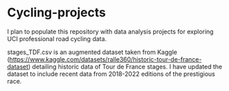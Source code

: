 # Cycling-projects
I plan to populate this repository with data analysis projects for exploring UCI professional road cycling data.

stages_TDF.csv is an augmented dataset taken from Kaggle (https://www.kaggle.com/datasets/ralle360/historic-tour-de-france-dataset) detailing historic data of Tour de France stages. I have updated the dataset to include recent data from 2018-2022 editions of the prestigious race.

